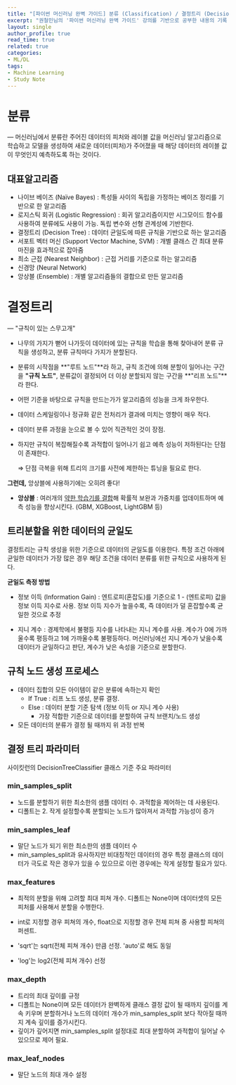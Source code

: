 ```yaml
---
title: "[파이썬 머신러닝 완벽 가이드] 분류 (Classification) / 결정트리 (Decision Tree)"
excerpt: "권철민님의 '파이썬 머신러닝 완벽 가이드' 강의를 기반으로 공부한 내용의 기록 - 4장 '분류' 정리" (1)
layout: single
author_profile: true
read_time: true
related: true
categories:
- ML/DL
tags:
- Machine Learning
- Study Note
---
```




# 분류

— 머신러닝에서 분류란 주어진 데이터의 피처와 레이블 값을 머신러닝 알고리즘으로 학습하고 모델을 생성하여 새로운 데이터(피처)가 주어졌을 때 해당 데이터의 레이블 값이 무엇인지 예측하도록 하는 것이다.

## 대표알고리즘

- 나이브 베이즈 (Naïve Bayes) : 특성들 사이의 독립을 가정하는 베이즈 정리를 기반으로 한 알고리즘
- 로지스틱 회귀 (Logistic Regression) : 회귀 알고리즘이지만 시그모이드 함수를 사용하여 분류에도 사용이 가능. 독립 변수와 선형 관계성에 기반한다.
- 결정트리 (Decision Tree) : 데이터 균일도에 따른 규칙을 기반으로 하는 알고리즘
- 서포트 벡터 머신 (Support Vector Machine, SVM) : 개별 클래스 간 최대 분류 마진을 효과적으로 잡아줌
- 최소 근접 (Nearest Neighbor) : 근접 거리를 기준으로 하는 알고리즘
- 신경망 (Neural Network)
- 앙상블 (Ensemble) : 개별 알고리즘들의 결합으로 만든 알고리즘



# 결정트리

— "규칙이 있는 스무고개"

- 나무의 가지가 뻗어 나가듯이 데이터에 있는 규칙을 학습을 통해 찾아내어 분류 규칙을 생성하고, 분류 규칙마다 가지가 분할된다.
- 분류의 시작점을 **"루트 노드"**라 하고, 규칙 조건에 의해 분할이 일어나는 구간을 **"규칙 노드"**, 분류값이 결정되어 더 이상 분할되지 않는 구간을 **"리프 노드"**라 한다.
- 어떤 기준을 바탕으로 규칙을 만드는가가 알고리즘의 성능을 크게 좌우한다.  

- 데이터 스케일링이나 정규화 같은 전처리가 결과에 미치는 영향이 매우 적다.

- 데이터 분류 과정을 눈으로 볼 수 있어 직관적인 것이 장점.

- 하지만 규칙이 복잡해질수록 과적합이 일어나기 쉽고 예측 성능이 저하된다는 단점이 존재한다.

  ⇒ 단점 극복을 위해 트리의 크기를 사전에 제한하는 튜닝을 필요로 한다.

**그런데,** 앙상블에 사용하기에는 오히려 좋다!

- **앙상블** : 여러개의 <u>약한 학습기를 결합</u>해 확률적 보완과 가중치를 업데이트하며 예측 성능을 향상시킨다. (GBM, XGBoost, LightGBM 등) 

  

## 트리분할을 위한 데이터의 균일도

결정트리는 규칙 생성을 위한 기준으로 데이터의 균일도를 이용한다. 특정 조건 아래에 균일한 데이터가 가장 많은 경우 해당 조건을 데이터 분류를 위한 규칙으로 사용하게 된다.

**균일도 측정 방법**

- 정보 이득 (Information Gain) : 엔트로피(혼잡도)를 기준으로 1 - (엔트로피) 값을 정보 이득 지수로 사용. 정보 이득 지수가 높을수록, 즉 데이터가 덜 혼잡할수록 균일한 것으로 추정

- 지니 계수 : 경제학에서 불평등 지수를 나타내는 지니 계수를 사용. 계수가 0에 가까울수록 평등하고 1에 가까울수록 불평등하다. 머신러닝에선 지니 계수가 낮을수록 데이터가 균일하다고 판단, 계수가 낮은 속성을 기준으로 분할한다.

    

## 규칙 노드 생성 프로세스

- 데이터 집합의 모든 아이템이 같은 분류에 속하는지 확인
  - If True : 리프 노드 생성, 분류 결정.
  - Else : 데이터 분할 기준 탐색 (정보 이득 or 지니 계수 사용)
    - 가장 적합한 기준으로 데이터를 분할하여 규칙 브랜치/노드 생성
- 모든 데이터의 분류가 결정 될 때까지 위 과정 반복



## 결정 트리 파라미터

사이킷런의 DecisionTreeClassifier 클래스 기준 주요 파라미터

### min_samples_split

- 노드를 분할하기 위한 최소한의 샘플 데이터 수. 과적합을 제어하는 데 사용된다.
- 디폴트는 2. 작게 설정할수록 분할되는 노드가 많아져서 과적합 가능성이 증가

###  min_samples_leaf

- 말단 노드가 되기 위한 최소한의 샘플 데이터 수
- min_samples_split과 유사하지만 비대칭적인 데이터의 경우 특정 클래스의 데이터가 극도로 작은 경우가 있을 수 있으므로 이런 경우에는 작게 설정할 필요가 있다.

### max_features

- 최적의 분할을 위해 고려할 최대 피쳐 개수. 디폴트는 None이며 데이터셋의 모든 피처를 사용해서 분할을 수행한다.
- int로 지정할 경우 피쳐의 개수, float으로 지정할 경우 전체 피쳐 중 사용할 피쳐의 퍼센트.

- 'sqrt'는 sqrt(전체 피쳐 개수) 만큼 선정. 'auto'로 해도 동일
- 'log'는 log2(전체 피쳐 개수) 선정

### max_depth

- 트리의 최대 깊이를 규정
- 디폴트는 None이며 모든 데이터가 완벽하게 클래스 결정 값이 될 때까지 깊이를 계속 키우며 분할하거나 노드의 데이터 개수가 min_samples_split 보다 작아질 때까지 계속 깊이를 증가시킨다.
- 깊이가 깊어지면 min_samples_split 설정대로 최대 분할하여 과적합이 일어날 수 있으므로 제어 필요.

### max_leaf_nodes

- 말단 노드의 최대 개수 설정
